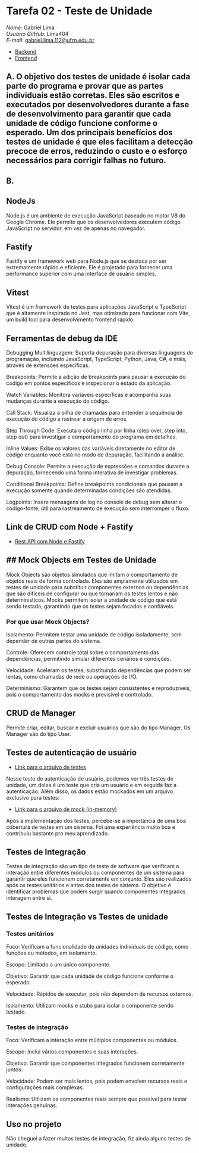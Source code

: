 # Tarefa 02 - Teste de Unidade

*Nome:* Gabriel Lima  
*Usuário GitHub:* Lima404  
*E-mail:* gabriel.lima.112@ufrn.edu.br

* [Backend](https://github.com/leonardobezrr/sig-estoque-back-end)
* [Frontend](https://github.com/leonardobezrr/sig-estoque-front-end)


## A. O objetivo dos testes de unidade é isolar cada parte do programa e provar que as partes individuais estão corretas. Eles são escritos e executados por desenvolvedores durante a fase de desenvolvimento para garantir que cada unidade de código funcione conforme o esperado. Um dos principais benefícios dos testes de unidade é que eles facilitam a detecção precoce de erros, reduzindo o custo e o esforço necessários para corrigir falhas no futuro.

## B.
## NodeJs

Node.js é um ambiente de execução JavaScript baseado no motor V8 do Google Chrome. Ele permite que os desenvolvedores executem código JavaScript no servidor, em vez de apenas no navegador.

## Fastify

Fastify é um framework web para Node.js que se destaca por ser extremamente rápido e eficiente. Ele é projetado para fornecer uma performance superior com uma interface de usuário simples.

## Vitest

Vitest é um framework de testes para aplicações JavaScript e TypeScript que é altamente inspirado no Jest, mas otimizado para funcionar com Vite, um build tool para desenvolvimento frontend rápido.

## Ferramentas de debug da IDE

Debugging Multilinguagem: Suporta depuração para diversas linguagens de programação, incluindo JavaScript, TypeScript, Python, Java, C#, e mais, através de extensões específicas.

Breakpoints: Permite a adição de breakpoints para pausar a execução do código em pontos específicos e inspecionar o estado da aplicação.

Watch Variables: Monitora variáveis específicas e acompanha suas mudanças durante a execução do código.

Call Stack: Visualiza a pilha de chamadas para entender a sequência de execução do código e rastrear a origem de erros.

Step Through Code: Executa o código linha por linha (step over, step into, step out) para investigar o comportamento do programa em detalhes.

Inline Values: Exibe os valores das variáveis diretamente no editor de código enquanto você está no modo de depuração, facilitando a análise.

Debug Console: Permite a execução de expressões e comandos durante a depuração, fornecendo uma forma interativa de investigar problemas.

Conditional Breakpoints: Define breakpoints condicionais que pausam a execução somente quando determinadas condições são atendidas.

Logpoints: Insere mensagens de log no console de debug sem alterar o código-fonte, útil para rastreamento de execução sem interromper o fluxo.

## Link de CRUD com Node + Fastify

* [Rest API com Node e Fastify](https://www.youtube.com/watch?v=E6mZSJFozvM)

## ## Mock Objects em Testes de Unidade

Mock Objects são objetos simulados que imitam o comportamento de objetos reais de forma controlada. Eles são amplamente utilizados em testes de unidade para substituir componentes externos ou dependências que são difíceis de configurar ou que tornariam os testes lentos e não determinísticos. Mocks permitem isolar a unidade de código que está sendo testada, garantindo que os testes sejam focados e confiáveis.

### Por que usar Mock Objects?

Isolamento: Permitem testar uma unidade de código isoladamente, sem depender de outras partes do sistema.

Controle: Oferecem controle total sobre o comportamento das dependências, permitindo simular diferentes cenários e condições.

Velocidade: Aceleram os testes, substituindo dependências que podem ser lentas, como chamadas de rede ou operações de I/O.

Determinismo: Garantem que os testes sejam consistentes e reproduzíveis, pois o comportamento dos mocks é previsível e controlado.

## CRUD de Manager

Permite criar, editar, buscar e excluir usuários que são do tipo Manager. Os Manager são do tipo User.

## Testes de autenticação de usuário

* [Link para o arquivo de testes](https://github.com/leonardobezrr/sig-estoque-back-end/blob/dev/src/services/user/authenticate-user.test.ts)

Nesse teste de autenticação de usuário, podemos ver três testes de unidade, um deles é um teste que cria um usuário e em seguida faz a autenticação. Além disso, os dados estão mockados em um arquivo exclusivo para testes:

* [Link para o arquivo de mock (in-memory)](https://github.com/leonardobezrr/sig-estoque-back-end/blob/dev/src/repositories/in-memory/in-memory-users-repository.ts)

Após a implementação dos testes, percebe-se a importância de uma boa cobertura de testes em um sistema. Foi uma experiência muito boa e contribuiu bastante pro meu aprendizado.

## Testes de Integração

Testes de integração são um tipo de teste de software que verificam a interação entre diferentes módulos ou componentes de um sistema para garantir que eles funcionem corretamente em conjunto. Eles são realizados após os testes unitários e antes dos testes de sistema. O objetivo é identificar problemas que podem surgir quando componentes integrados interagem entre si.

## Testes de Integração vs Testes de unidade

### Testes unitários

Foco: Verificam a funcionalidade de unidades individuais de código, como funções ou métodos, em isolamento.

Escopo: Limitado a um único componente.

Objetivo: Garantir que cada unidade de código funcione conforme o esperado.

Velocidade: Rápidos de executar, pois não dependem de recursos externos.

Isolamento: Utilizam mocks e stubs para isolar o componente sendo testado.

### Testes de integração

Foco: Verificam a interação entre múltiplos componentes ou módulos.

Escopo: Inclui vários componentes e suas interações.

Objetivo: Garantir que componentes integrados funcionem corretamente juntos.

Velocidade: Podem ser mais lentos, pois podem envolver recursos reais e configurações mais complexas.

Realismo: Utilizam os componentes reais sempre que possível para testar interações genuínas.

## Uso no projeto

Não cheguei a fazer muitos testes de integração, fiz ainda alguns testes de unidade.
